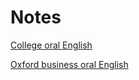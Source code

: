 # Notes

[College oral English](OralEnglish.md)

[Oxford business oral English](OxfordOralEnglishOffical.md)